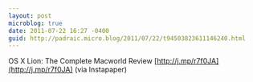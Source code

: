 ```yaml
---
layout: post
microblog: true
date: 2011-07-22 16:27 -0400
guid: http://padraic.micro.blog/2011/07/22/t94503823611146240.html
---
```

OS X Lion: The Complete Macworld Review [http://j.mp/r7f0JA](http://j.mp/r7f0JA) (via Instapaper)

